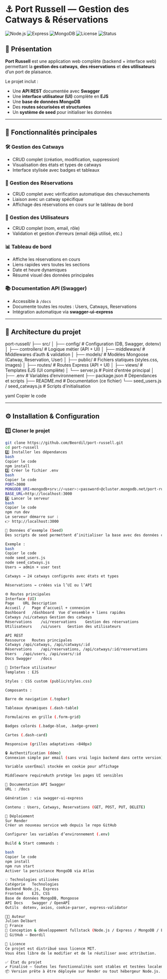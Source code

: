 # ⚓ Port Russell — Gestion des Catways & Réservations

![Node.js](https://img.shields.io/badge/Node.js-18%2B-green)
![Express](https://img.shields.io/badge/Express-4.x-lightgrey)
![MongoDB](https://img.shields.io/badge/MongoDB-6.x-brightgreen)
![License](https://img.shields.io/badge/License-MIT-blue)
![Status](https://img.shields.io/badge/Status-Finalisé-success)

## 📖 Présentation

**Port Russell** est une application web complète (backend + interface web) permettant la **gestion des catways**, **des réservations** et **des utilisateurs** d’un port de plaisance.

Le projet inclut :
- Une **API REST** documentée avec **Swagger**
- Une **interface utilisateur (UI)** complète en **EJS**
- Une **base de données MongoDB**
- Des **routes sécurisées et structurées**
- Un **système de seed** pour initialiser les données

---

## 🧩 Fonctionnalités principales

### 🛠️ Gestion des Catways
- CRUD complet (création, modification, suppression)
- Visualisation des états et types de catways
- Interface stylisée avec badges et tableaux

### 📅 Gestion des Réservations
- CRUD complet avec vérification automatique des chevauchements
- Liaison avec un catway spécifique
- Affichage des réservations en cours sur le tableau de bord

### 👤 Gestion des Utilisateurs
- CRUD complet (nom, email, rôle)
- Validation et gestion d’erreurs (email déjà utilisé, etc.)

### 📊 Tableau de bord
- Affiche les réservations en cours
- Liens rapides vers toutes les sections
- Date et heure dynamiques
- Résumé visuel des données principales

### 📚 Documentation API (Swagger)
- Accessible à `/docs`
- Documente toutes les routes : Users, Catways, Reservations
- Intégration automatique via **swagger-ui-express**

---

## 🧠 Architecture du projet

port-russell/
├── src/
│ ├── config/ # Configuration (DB, Swagger, dotenv)
│ ├── controllers/ # Logique métier (API + UI)
│ ├── middleware/ # Middlewares d’auth & validation
│ ├── models/ # Modèles Mongoose (Catway, Reservation, User)
│ ├── public/ # Fichiers statiques (styles.css, images)
│ ├── routes/ # Routes Express (API + UI)
│ ├── views/ # Templates EJS (UI complète)
│ └── server.js # Point d’entrée principal
│
├── .env # Variables d’environnement
├── package.json # Dépendances et scripts
├── README.md # Documentation (ce fichier)
└── seed_users.js / seed_catways.js # Scripts d’initialisation

yaml
Copier le code

---

## ⚙️ Installation & Configuration

### 1️⃣ Cloner le projet
```bash
git clone https://github.com/Beordil/port-russell.git
cd port-russell
2️⃣ Installer les dépendances
bash
Copier le code
npm install
3️⃣ Créer le fichier .env
bash
Copier le code
PORT=3000
MONGODB_URI=mongodb+srv://<user>:<password>@cluster.mongodb.net/port-russell
BASE_URL=http://localhost:3000
4️⃣ Lancer le serveur
bash
Copier le code
npm run dev
Le serveur démarre sur :
👉 http://localhost:3000

🧪 Données d’exemple (Seed)
Des scripts de seed permettent d’initialiser la base avec des données cohérentes.

Exemple :
bash
Copier le code
node seed_users.js
node seed_catways.js
Users → admin + user test

Catways → 24 catways configurés avec états et types

Réservations → créées via l’UI ou l’API

🌐 Routes principales
Interface (UI)
Page	URL	Description
Accueil	/	Page d’accueil + connexion
Dashboard	/dashboard	Vue d’ensemble + liens rapides
Catways	/ui/catways	Gestion des catways
Réservations	/ui/reservations	Gestion des réservations
Utilisateurs	/ui/users	Gestion des utilisateurs

API REST
Ressource	Routes principales
Catways	/api/catways, /api/catways/:id
Réservations	/api/reservations, /api/catways/:id/reservations
Users	/api/users, /api/users/:id
Docs Swagger	/docs

🎨 Interface utilisateur
Templates : EJS

Styles : CSS custom (public/styles.css)

Composants :

Barre de navigation (.topbar)

Tableaux dynamiques (.dash-table)

Formulaires en grille (.form-grid)

Badges colorés (.badge-blue, .badge-green)

Cartes (.dash-card)

Responsive (grilles adaptatives <840px)

🔒 Authentification (démo)
Connexion simple par email (sans vrai login backend dans cette version)

Variable userEmail stockée en cookie pour affichage

Middleware requireAuth protège les pages UI sensibles

📘 Documentation API Swagger
URL : /docs

Génération : via swagger-ui-express

Contenu : Users, Catways, Reservations (GET, POST, PUT, DELETE)

🚀 Déploiement
Sur Render
Créer un nouveau service web depuis le repo GitHub

Configurer les variables d’environnement (.env)

Build & Start commands :

bash
Copier le code
npm install
npm run start
Activer la persistance MongoDB via Atlas

💡 Technologies utilisées
Catégorie	Technologies
Backend	Node.js, Express
Frontend	EJS, CSS
Base de données	MongoDB, Mongoose
API Docs	Swagger / OpenAPI
Outils	dotenv, axios, cookie-parser, express-validator

🧑‍💻 Auteur
Julien Delbart
📍 France
💼 Conception & développement fullstack (Node.js / Express / MongoDB / EJS)
🔗 GitHub – Beordil

📜 Licence
Ce projet est distribué sous licence MIT.
Vous êtes libre de le modifier et de le réutiliser avec attribution.

✅ État du projet
✔️ Finalisé — toutes les fonctionnalités sont stables et testées localement.
📦 Version prête à être déployée sur Render ou tout hébergeur Node.js.
